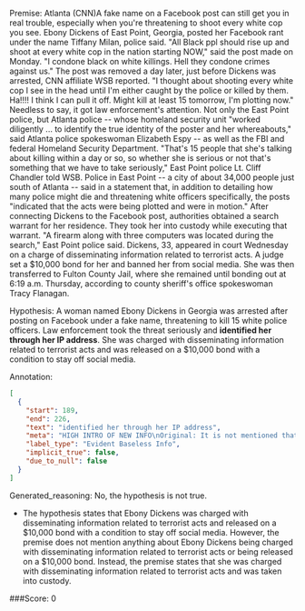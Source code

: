 
Premise:
Atlanta (CNN)A fake name on a Facebook post can still get you in real trouble, especially when you're threatening to shoot every white cop you see. Ebony Dickens of East Point, Georgia, posted her Facebook rant under the name Tiffany Milan, police said. "All Black ppl should rise up and shoot at every white cop in the nation starting NOW," said the post made on Monday. "I condone black on white killings. Hell they condone crimes against us." The post was removed a day later, just before Dickens was arrested, CNN affiliate WSB reported. "I thought about shooting every white cop I see in the head until I'm either caught by the police or killed by them.  Ha!!!!  I think I can pull it off.  Might kill at least 15 tomorrow, I'm plotting now." Needless to say, it got law enforcement's attention. Not only the East Point police, but Atlanta police -- whose homeland security unit "worked diligently ... to identify the true identity of the poster and her whereabouts," said Atlanta police spokeswoman Elizabeth Espy -- as well as the FBI and federal Homeland Security Department. "That's 15 people that she's talking about killing within a day or so, so whether she is serious or not that's something that we have to take seriously," East Point police Lt. Cliff Chandler told WSB. Police in East Point -- a city of about 34,000 people just south of Atlanta -- said in a statement that, in addition to detailing how many police might die and threatening white officers specifically, the posts "indicated that the acts were being plotted and were in motion." After connecting Dickens to the Facebook post, authorities obtained a search warrant for her residence. They took her into custody while executing that warrant. "A firearm along with three computers was located during the search," East Point police said. Dickens, 33, appeared in court Wednesday on a charge of disseminating information related to terrorist acts. A judge set a $10,000 bond for her and banned her from social media. She was then transferred to Fulton County Jail, where she remained until bonding out at 6:19 a.m. Thursday, according to county sheriff's office spokeswoman Tracy Flanagan.


Hypothesis:
A woman named Ebony Dickens in Georgia was arrested after posting on Facebook under a fake name, threatening to kill 15 white police officers. Law enforcement took the threat seriously and **identified her through her IP address**. She was charged with disseminating information related to terrorist acts and was released on a $10,000 bond with a condition to stay off social media.

Annotation:
```json
[
  {
    "start": 189,
    "end": 226,
    "text": "identified her through her IP address",
    "meta": "HIGH INTRO OF NEW INFO\nOriginal: It is not mentioned that that police identified her through her IP address.\nGenerative: identified her through her IP address",
    "label_type": "Evident Baseless Info",
    "implicit_true": false,
    "due_to_null": false
  }
]
```

Generated_reasoning:
No, the hypothesis is not true. 
- The hypothesis states that Ebony Dickens was charged with disseminating information related to terrorist acts and released on a $10,000 bond with a condition to stay off social media. However, the premise does not mention anything about Ebony Dickens being charged with disseminating information related to terrorist acts or being released on a $10,000 bond. Instead, the premise states that she was charged with disseminating information related to terrorist acts and was taken into custody.

###Score:
0
